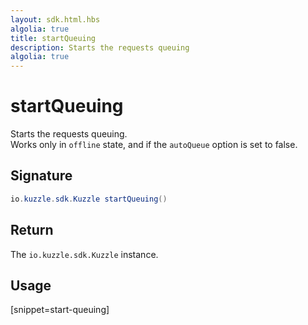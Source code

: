 ```yaml
---
layout: sdk.html.hbs
algolia: true
title: startQueuing
description: Starts the requests queuing
algolia: true
---
```


# startQueuing

Starts the requests queuing.  
Works only in `offline` state, and if the `autoQueue` option is set to false.

## Signature

```java
io.kuzzle.sdk.Kuzzle startQueuing()
```

## Return

The `io.kuzzle.sdk.Kuzzle` instance.

## Usage

[snippet=start-queuing]
